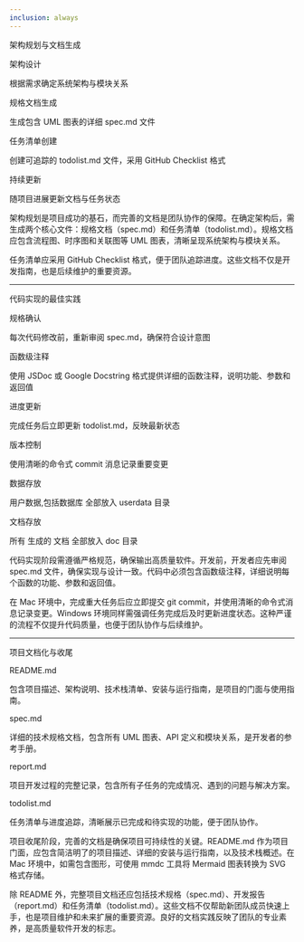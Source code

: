 ```yaml
---
inclusion: always
---
```


架构规划与文档生成

架构设计

根据需求确定系统架构与模块关系

规格文档生成

生成包含 UML 图表的详细 spec.md 文件

任务清单创建

创建可追踪的 todolist.md 文件，采用 GitHub Checklist 格式

持续更新

随项目进展更新文档与任务状态

架构规划是项目成功的基石，而完善的文档是团队协作的保障。在确定架构后，需生成两个核心文件：规格文档（spec.md）和任务清单（todolist.md）。规格文档应包含流程图、时序图和关联图等 UML 图表，清晰呈现系统架构与模块关系。

任务清单应采用 GitHub Checklist 格式，便于团队追踪进度。这些文档不仅是开发指南，也是后续维护的重要资源。

---

代码实现的最佳实践

规格确认

每次代码修改前，重新审阅 spec.md，确保符合设计意图

函数级注释

使用 JSDoc 或 Google Docstring 格式提供详细的函数注释，说明功能、参数和返回值

进度更新

完成任务后立即更新 todolist.md，反映最新状态

版本控制

使用清晰的命令式 commit 消息记录重要变更

数据存放

用户数据,包括数据库 全部放入 userdata 目录

文档存放

所有 生成的 文档 全部放入 doc 目录


代码实现阶段需遵循严格规范，确保输出高质量软件。开发前，开发者应先审阅 spec.md 文件，确保实现与设计一致。代码中必须包含函数级注释，详细说明每个函数的功能、参数和返回值。

在 Mac 环境中，完成重大任务后应立即提交 git commit，并使用清晰的命令式消息记录变更。Windows 环境同样需强调任务完成后及时更新进度状态。这种严谨的流程不仅提升代码质量，也便于团队协作与后续维护。

---

项目文档化与收尾

README.md

包含项目描述、架构说明、技术栈清单、安装与运行指南，是项目的门面与使用指南。

spec.md

详细的技术规格文档，包含所有 UML 图表、API 定义和模块关系，是开发者的参考手册。

report.md

项目开发过程的完整记录，包含所有子任务的完成情况、遇到的问题与解决方案。

todolist.md

任务清单与进度追踪，清晰展示已完成和待实现的功能，便于团队协作。

项目收尾阶段，完善的文档是确保项目可持续性的关键。README.md 作为项目门面，应包含简洁明了的项目描述、详细的安装与运行指南，以及技术栈概述。在 Mac 环境中，如需包含图形，可使用 mmdc 工具将 Mermaid 图表转换为 SVG 格式存储。

除 README 外，完整项目文档还应包括技术规格（spec.md）、开发报告（report.md）和任务清单（todolist.md）。这些文档不仅帮助新团队成员快速上手，也是项目维护和未来扩展的重要资源。良好的文档实践反映了团队的专业素养，是高质量软件开发的标志。

